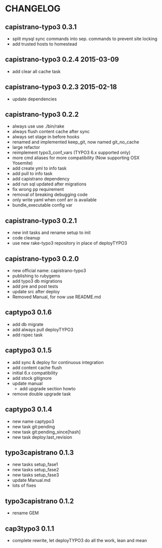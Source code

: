 # CHANGELOG

## capistrano-typo3 0.3.1
- split mysql sync commands into sep. commands to prevent site locking
- add trusted hosts to homestead

## capistrano-typo3 0.2.4 2015-03-09
- add clear all cache task

## capistrano-typo3 0.2.3 2015-02-18
- update dependencies

## capistrano-typo3 0.2.2
- always use use ./bin/rake
- always flush content cache after sync
- always set stage in before hooks
- renamed and implemented keep_git, now named git_no_cache
- large refactor
- reimplement typo3_conf_vars (TYPO3 6.x supported only)
- more cmd aliases for more compatibility (Now supporting OSX Yosemite)
- add create yml to info task
- add pull to info task
- add capistrano dependency
- add run sql updated after migrations
- fix wrong pp requirement
- removal of breaking debugging code
- only write yaml when conf arr is available
- bundle_executable config var

## capistrano-typo3 0.2.1
* new init tasks and rename setup to init
* code cleanup
* use new rake-typo3 repository in place of deployTYPO3

## capistrano-typo3 0.2.0
* new official name: capistrano-typo3
* publishing to rubygems
* add typo3 db migrations
* add pre and post tests
* update src after deploy
* Removed Manual, for now use README.md

## captypo3 0.1.6
* add db migrate
* add always pull deployTYPO3
* add rspec task

## captypo3 0.1.5
* add sync & deploy for continuous integration
* add content cache flush
* initial 6.x compatibility
* add stock gitignore
* update manual
	* add upgrade section howto
* remove double upgrade task

## captypo3 0.1.4
* new name captypo3
* new task git:pending
* new task git:pending_since[hash]
* new task deploy:last_revision

## typo3capistrano 0.1.3

* new tasks setup_fase1
* new tasks setup_fase2
* new tasks setup_fase3
* update Manual.md
* lots of fixes

## typo3capistrano 0.1.2
* rename GEM

## cap3typo3 0.1.1
* complete rewrite, let deployTYPO3 do all the work, lean and mean

